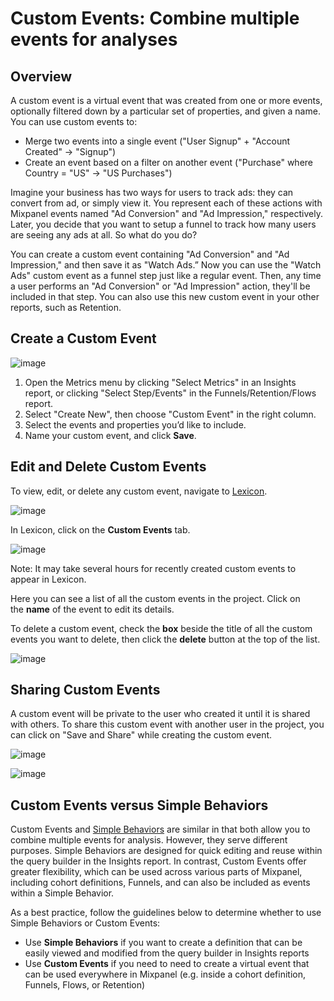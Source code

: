 # Custom Events: Combine multiple events for analyses

## Overview

A custom event is a virtual event that was created from one or more events, optionally filtered down by a particular set of properties, and given a name. You can use custom events to:

- Merge two events into a single event ("User Signup" + "Account Created" -> "Signup")
- Create an event based on a filter on another event ("Purchase" where Country = "US" -> "US Purchases")

Imagine your business has two ways for users to track ads: they can convert from ad, or simply view it. You represent each of these actions with Mixpanel events named "Ad Conversion" and "Ad Impression," respectively. Later, you decide that you want to setup a funnel to track how many users are seeing any ads at all. So what do you do?

You can create a custom event containing "Ad Conversion" and "Ad Impression," and then save it as "Watch Ads.” Now you can use the "Watch Ads" custom event as a funnel step just like a regular event. Then, any time a user performs an "Ad Conversion" or "Ad Impression" action, they'll be included in that step. You can also use this new custom event in your other reports, such as Retention.

## Create a Custom Event

![image](/custom_event_qb.png)

1. Open the Metrics menu by clicking "Select Metrics" in an Insights report, or clicking "Select Step/Events" in the Funnels/Retention/Flows report.
2. Select "Create New", then choose "Custom Event" in the right column.
3. Select the events and properties you’d like to include.
4. Name your custom event, and click **Save**.

## Edit and Delete Custom Events

To view, edit, or delete any custom event, navigate to [Lexicon](/docs/data-governance/lexicon).

![image](https://github.com/mixpanel/docs/assets/2077899/efc4b36e-d8d9-4699-8a48-98b793532b20)

In Lexicon, click on the **Custom Events** tab.

![image](https://github.com/mixpanel/docs/assets/2077899/fb4e1680-3b20-4f24-90de-0101cb097c54)

Note: It may take several hours for recently created custom events to appear in Lexicon.

Here you can see a list of all the custom events in the project. Click on the **name** of the event to edit its details.

To delete a custom event, check the **box** beside the title of all the custom events you want to delete, then click the **delete** button at the top of the list.

![image](https://github.com/mixpanel/docs/assets/2077899/8004da2b-db3c-48c0-a494-e500e1cc5bf7)

## Sharing Custom Events

A custom event will be private to the user who created it until it is shared with others. To share this custom event with another user in the project, you can click on "Save and Share" while creating the custom event.  

![image](https://github.com/user-attachments/assets/277ac882-4ef0-4251-bb1e-107ed38f4f27)

![image](https://github.com/user-attachments/assets/6d84dbf7-7bba-45fd-ba25-44e0772752d8)

## Custom Events versus Simple Behaviors

Custom Events and [Simple Behaviors](/docs/features/saved-metrics-and-behaviors#simple-behaviors) are similar in that both allow you to combine multiple events for analysis. However, they serve different purposes. Simple Behaviors are designed for quick editing and reuse within the query builder in the Insights report. In contrast, Custom Events offer greater flexibility, which can be used across various parts of Mixpanel, including cohort definitions, Funnels, and can also be included as events within a Simple Behavior.


As a best practice, follow the guidelines below to determine whether to use Simple Behaviors or Custom Events:

- Use **Simple Behaviors** if you want to create a definition that can be easily viewed and modified from the query builder in Insights reports
- Use **Custom Events** if you need to need to create a virtual event that can be used everywhere in Mixpanel (e.g. inside a cohort definition, Funnels, Flows, or Retention)
